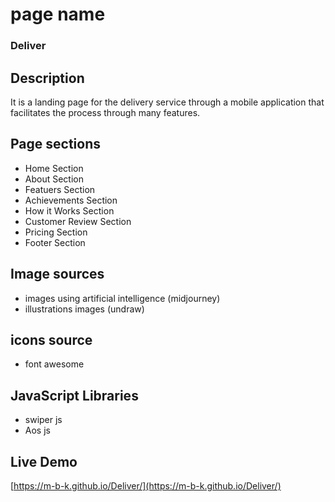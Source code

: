 # page name

### Deliver

## Description

It is a landing page for the delivery service through a mobile application that facilitates the process through many features.

## Page sections

- Home Section
- About Section
- Featuers Section
- Achievements Section
- How it Works Section
- Customer Review Section
- Pricing Section
- Footer Section

## Image sources

- images using artificial intelligence (midjourney)
- illustrations images (undraw)

## icons source

- font awesome

## JavaScript Libraries

- swiper js
- Aos js

## Live Demo

[https://m-b-k.github.io/Deliver/](https://m-b-k.github.io/Deliver/)
